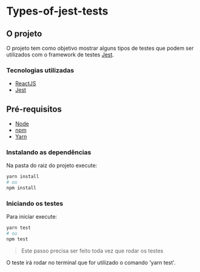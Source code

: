 # Types-of-jest-tests

## O projeto

O projeto tem como objetivo mostrar alguns tipos de testes que podem ser utilizados com o framework de testes [Jest](https://jestjs.io/).

### Tecnologias utilizadas

- [ReactJS](https://reactjs.org/)
- [Jest](https://jestjs.io/)

## Pré-requisitos

- [Node](https://nodejs.org/)
- [npm](https://www.npmjs.com/)
- [Yarn](https://yarnpkg.com/)

### Instalando as dependências

Na pasta do raiz do projeto execute:

```bash
yarn install
# ou
npm install
```

### Iniciando os testes

Para iniciar execute:

```bash
yarn test
# ou
npm test
```

> Este passo precisa ser feito toda vez que rodar os testes

O teste irá rodar no terminal que for utilizado o comando 'yarn test'.

